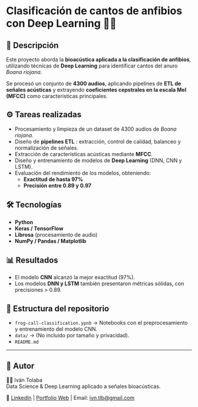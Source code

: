 # Clasificación de cantos de anfibios con Deep Learning 🐸🎶

## 📌 Descripción
Este proyecto aborda la **bioacústica aplicada a la clasificación de anfibios**, utilizando técnicas de **Deep Learning** para identificar cantos del anuro *Boana riojana*.  

Se procesó un conjunto de **4300 audios**, aplicando pipelines de **ETL de señales acústicas** y extrayendo **coeficientes cepstrales en la escala Mel (MFCC)** como características principales.  

## ⚙️ Tareas realizadas
- Procesamiento y limpieza de un dataset de 4300 audios de *Boana riojana*.
- Diseño de **pipelines ETL** : extracción, control de calidad, balanceo y normalización de señales.
- Extracción de características acústicas mediante **MFCC**.  
- Diseño y entrenamiento de modelos de **Deep Learning** (DNN, CNN y LSTM).  
- Evaluación del rendimiento de los modelos, obteniendo:
  - **Exactitud de hasta 97%**
  - **Precisión entre 0.89 y 0.97**  

## 🛠️ Tecnologías
- **Python**  
- **Keras / TensorFlow**  
- **Librosa** (procesamiento de audio)  
- **NumPy / Pandas / Matplotlib**  

## 📊 Resultados
- El modelo **CNN** alcanzó la mejor exactitud (97%).  
- Los modelos **DNN y LSTM** también presentaron métricas sólidas, con precisiones > 0.89.  

## 🚀 Estructura del repositorio
- `frog-call-classification.ypnb` → Notebooks con el preprocesamiento y entrenamiento del modelo CNN.  
- `data/` → (No incluido por tamaño y privacidad).    
- `README.md` 

---

## 📌 Autor  
👨‍💻 Iván Tolaba  
Data Science & Deep Learning aplicado a señales bioacústicas.   

🔗 [LinkedIn](https://www.linkedin.com/in/iv%C3%A0n-tolaba-b161927b) | [Portfolio Web](https://ivantolaba.github.io/Portfolio-IA) | Email: ivn.tlb@gmail.com  

